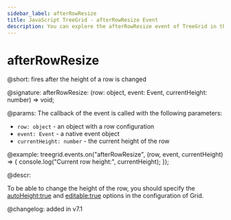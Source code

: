 ```yaml
---
sidebar_label: afterRowResize
title: JavaScript TreeGrid - afterRowResize Event 
description: You can explore the afterRowResize event of TreeGrid in the documentation of the DHTMLX JavaScript UI library. Browse developer guides and API reference, try out code examples and live demos, and download a free 30-day evaluation version of DHTMLX Suite.
---
```


# afterRowResize

@short: fires after the height of a row is changed

@signature: afterRowResize: (row: object, event: Event, currentHeight: number) => void;

@params:
The callback of the event is called with the following parameters:

- `row: object` - an object with a row configuration
- `event: Event` - a native event object
- `currentHeight: number` - the current height of the row

@example:
treegrid.events.on("afterRowResize", (row, event, currentHeight) => {
    console.log("Current row height:", currentHeight);
});

@descr:

To be able to change the height of the row, you should specify the [autoHeight:true](treegrid/api/treegrid_autoheight_config.md) and [editable:true](treegrid/api/treegrid_editable_config.md) options in the configuration of Grid.  

@changelog: added in v7.1
